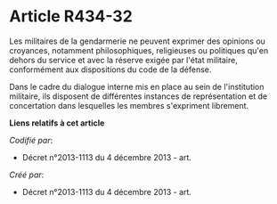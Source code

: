 # Article R434-32

Les militaires de la gendarmerie ne peuvent exprimer des opinions ou croyances, notamment philosophiques, religieuses ou
politiques qu'en dehors du service et avec la réserve exigée par l'état militaire, conformément aux dispositions du code de
la défense.

Dans le cadre du dialogue interne mis en place au sein de l'institution militaire, ils disposent de différentes instances de
représentation et de concertation dans lesquelles les membres s'expriment librement.

**Liens relatifs à cet article**

_Codifié par_:

  - Décret n°2013-1113 du 4 décembre 2013 - art.

_Créé par_:

  - Décret n°2013-1113 du 4 décembre 2013 - art.
